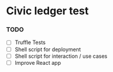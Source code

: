# Civic ledger test

### TODO
* [ ] Truffle Tests
* [ ] Shell script for deployment
* [ ] Shell script for interaction / use cases
* [ ] Improve React app
